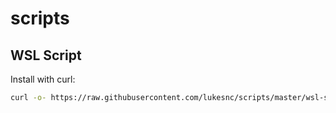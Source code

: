 # scripts

## WSL Script
Install with curl:
```sh
curl -o- https://raw.githubusercontent.com/lukesnc/scripts/master/wsl-setup.sh | bash
```

